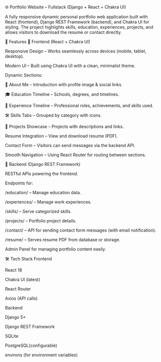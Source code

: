 🌐 Portfolio Website – Fullstack (Django + React + Chakra UI)


A fully responsive dynamic personal portfolio web application built with React (frontend), Django REST Framework (backend), and Chakra UI for styling.
The project highlights skills, education, experiences, projects, and allows visitors to download the resume or contact directly.


🚀 Features
🔹 Frontend (React + Chakra UI)

Responsive Design – Works seamlessly across devices (mobile, tablet, desktop).

Modern UI – Built using Chakra UI with a clean, minimalist theme.

Dynamic Sections:

📄 About Me – Introduction with profile image & social links.

🎓 Education Timeline – Schools, degrees, and timelines.

💼 Experience Timeline – Professional roles, achievements, and skills used.

🛠 Skills Tabs – Grouped by category with icons.

📂 Projects Showcase – Projects with descriptions and links.

Resume Integration – View and download resume (PDF).

Contact Form – Visitors can send messages via the backend API.

Smooth Navigation – Using React Router for routing between sections.


🔹 Backend (Django REST Framework)

RESTful APIs powering the frontend.

Endpoints for:

/education/ – Manage education data.

/experiences/ – Manage work experiences.

/skills/ – Serve categorized skills.

/projects/ – Portfolio project details.

/contact/ – API for sending contact form messages (with email notification).

/resume/ – Serves resume PDF from database or storage.

Admin Panel for managing portfolio content easily.


🛠 Tech Stack
Frontend

React 18

Chakra UI (latest)

React Router

Axios (API calls)

Backend

Django 5+

Django REST Framework

SQLite

PostgreSQL(configurable)

environs (for environment variables)
